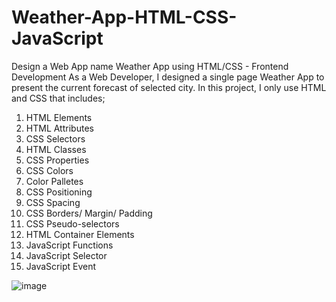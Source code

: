 # Weather-App-HTML-CSS-JavaScript
Design a Web App name Weather App using HTML/CSS - Frontend Development
As a Web Developer, I designed a single page Weather App to present the current forecast of selected city.
In this project, I only use HTML and CSS that includes;
1. HTML Elements
2. HTML Attributes
3. CSS Selectors
4. HTML Classes
5. CSS Properties
6. CSS Colors
7. Color Palletes
8. CSS Positioning
9. CSS Spacing
10. CSS Borders/ Margin/ Padding
11. CSS Pseudo-selectors
12. HTML Container Elements
13. JavaScript Functions
14. JavaScript Selector
15. JavaScript Event


![image](https://github.com/Arooj07/Weather-App-HTML-CSS-/assets/100277795/1331110a-73ab-4b19-bddd-1cdbd7add4a2)


